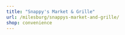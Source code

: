 ```yaml
---
title: "Snappy's Market & Grille"
url: /milesburg/snappys-market-and-grille/
shop: convenience
---
```

